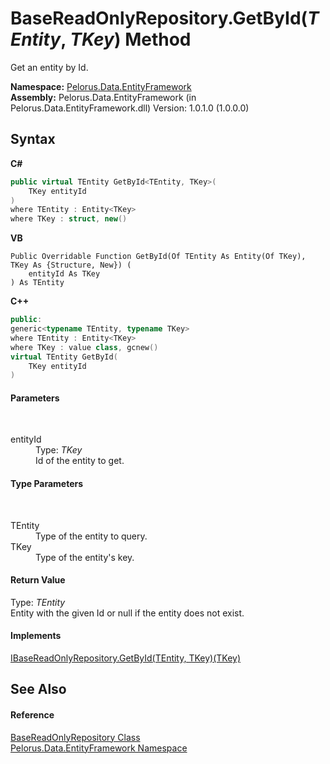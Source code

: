 # BaseReadOnlyRepository.GetById(*TEntity*, *TKey*) Method 
 

Get an entity by Id.

**Namespace:**&nbsp;<a href="55312241">Pelorus.Data.EntityFramework</a><br />**Assembly:**&nbsp;Pelorus.Data.EntityFramework (in Pelorus.Data.EntityFramework.dll) Version: 1.0.1.0 (1.0.0.0)

## Syntax

**C#**<br />
``` C#
public virtual TEntity GetById<TEntity, TKey>(
	TKey entityId
)
where TEntity : Entity<TKey>
where TKey : struct, new()

```

**VB**<br />
``` VB
Public Overridable Function GetById(Of TEntity As Entity(Of TKey), TKey As {Structure, New}) ( 
	entityId As TKey
) As TEntity
```

**C++**<br />
``` C++
public:
generic<typename TEntity, typename TKey>
where TEntity : Entity<TKey>
where TKey : value class, gcnew()
virtual TEntity GetById(
	TKey entityId
)
```


#### Parameters
&nbsp;<dl><dt>entityId</dt><dd>Type: *TKey*<br />Id of the entity to get.</dd></dl>

#### Type Parameters
&nbsp;<dl><dt>TEntity</dt><dd>Type of the entity to query.</dd><dt>TKey</dt><dd>Type of the entity's key.</dd></dl>

#### Return Value
Type: *TEntity*<br />Entity with the given Id or null if the entity does not exist.

#### Implements
<a href="D9BB36DD">IBaseReadOnlyRepository.GetById(TEntity, TKey)(TKey)</a><br />

## See Also


#### Reference
<a href="7A83640C">BaseReadOnlyRepository Class</a><br /><a href="55312241">Pelorus.Data.EntityFramework Namespace</a><br />